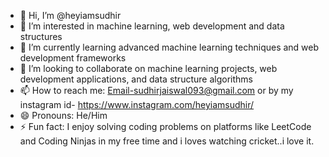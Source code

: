 - 👋 Hi, I’m @heyiamsudhir
- 👀 I’m interested in machine learning, web development and data structures
- 🌱 I’m currently learning advanced machine learning techniques and web development frameworks
- 💞️ I’m looking to collaborate on machine learning projects, web development applications, and data structure algorithms
- 📫 How to reach me: Email-sudhirjaiswal093@gmail.com or by my instagram id- https://www.instagram.com/heyiamsudhir/
- 😄 Pronouns: He/Him
- ⚡ Fun fact: I enjoy solving coding problems on platforms like LeetCode and Coding Ninjas in my free time and i loves watching cricket..i love it.

<!---
heyiamsudhir/heyiamsudhir is a ✨ special ✨ repository because its `README.md` (this file) appears on your GitHub profile.
You can click the Preview link to take a look at your changes.
--->
